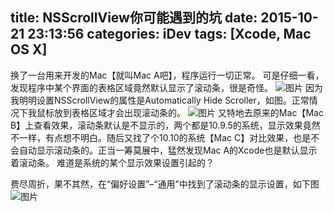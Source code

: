 title: NSScrollView你可能遇到的坑
date: 2015-10-21 23:13:56
categories: iDev
tags: [Xcode, Mac OS X]
---
换了一台用来开发的Mac【就叫Mac A吧】，程序运行一切正常。
可是仔细一看，发现程序中某个界面的表格区域竟然默认显示了滚动条，很是奇怪。
![图片](https://raw.githubusercontent.com/idealife/idealife.github.io/master/img/4_2.png)
因为我明明设置NSScrollView的属性是Automatically Hide Scroller，如图。正常情况下我鼠标放到表格区域才会出现滚动条的。
![图片](https://raw.githubusercontent.com/idealife/idealife.github.io/master/img/4_1.png)
又特地去原来的Mac【Mac B】上查看效果，滚动条默认是不显示的，两个都是10.9.5的系统，显示效果竟然不一样，有点想不明白。随后又找了个10.10的系统【Mac C】对比效果，也是不会自动显示滚动条的。正当一筹莫展中，猛然发现Mac A的Xcode也是默认显示着滚动条。
难道是系统的某个显示效果设置引起的？
<!--more-->
费尽周折，果不其然，在“偏好设置”–“通用”中找到了滚动条的显示设置，如下图
![图片](https://raw.githubusercontent.com/idealife/idealife.github.io/master/img/4_3.png)